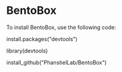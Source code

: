 # BentoBox

To install BentoBox, use the following code:

install.packages("devtools")

library(devtools)

install_github("PhanstielLab/BentoBox")
